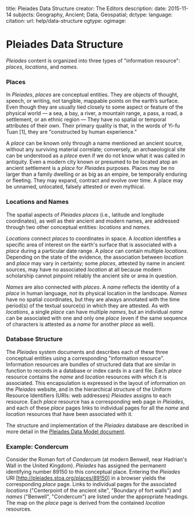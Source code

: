 title: Pleiades Data Structure
creator: The Editors
description: 
date: 2015-11-14
subjects: Geography, Ancient; Data, Geospatial; 
dctype:
language:
citation: 
url: help/data-structure
ogtype:
ogimage: 

# Pleiades Data Structure

_Pleiades_ content is organized into three types of "information resource": _places_, _locations_, and _names_.

### Places

In _Pleiades_, _places_ are conceptual entities. They are objects of thought, speech, or writing, not tangible, mappable points on the earth’s surface. Even though they are usually tied closely to some aspect or feature of the physical world — a sea, a bay, a river, a mountain range, a pass, a road, a settlement, or an ethnic region — They have no spatial or temporal attributes of their own. Their primary quality is that, in the words of Yi-fu Tuan [1], they are "constructed by human experience."

A _place_ can be known only through a name mentioned an ancient source, without any surviving material correlate; conversely, an archaeological site can be understood as a _place_ even if we do not know what it was called in antiquity. Even a modern city known or presumed to be located atop an ancient settlement is a _place_ for _Pleiades_ purposes. Places may be no larger than a family dwelling or as big as an empire, be temporally enduring or fleeting. They may expand, contract and evolve over time. A place may be unnamed, unlocated, falsely attested or even mythical. 

### Locations and Names

The spatial aspects of _Pleiades_ _places_ (i.e., latitude and longitude coordinates), as well as their ancient and modern names, are addressed through two other conceptual entities: _locations_ and _names_.

_Locations_ connect _places_ to coordinates in space. A _location_ identifies a specific area of interest on the earth's surface that is associated with a _place_ during a particular date range. A _place_ can contain multiple _locations_. Depending on the state of the evidence, the association between _location_ and _place_ may vary in certainty; some _places_, attested by name in ancient sources, may have no associated _location_ at all because modern scholarship cannot pinpoint reliably the ancient site or area in question.

_Names_ are also connected with _places_. A _name_ reflects the identity of a _place_ in human language, not its physical location in the landscape. _Names_ have no spatial coordinates, but they are always annotated with the time period(s) of the textual source(s) in which they are attested. As with _locations_, a single _place_ can have multiple _names_, but an individual _name_ can be associated with one and only one _place_ (even if the same sequence of characters is attested as a _name_ for another _place_ as well).

### Database Structure

The _Pleiades_ system documents and describes each of these three conceptual entities using a corresponding "information resource". Information resources are bundles of structured data that are similar in function to records in a database or index cards in a card file. Each _place_ resource contains the _name_ and _location_ resources with which it is associated. This encapsulation is expressed in the layout of information on the _Pleiades_ website, and in the hierarchical structure of the Uniform Resource Identifiers (URIs: web addresses) _Pleiades_ assigns to each resource. Each _place_ resource has a corresponding web page in _Pleiades_, and each of these _place_ pages links to individual pages for all the _name_ and _location_ resources that have been associated with it. 

The structure and implementation of the _Pleiades_ database are described in more detail in the [Pleiades Data Model document](http://pleiades.stoa.org/help/pleiades-data-model).

### Example: Condercum

Consider the Roman fort of _Condercum_ (at modern Benwell, near Hadrian's Wall in the United Kingdom). _Pleiades_ has assigned the permanent identifying number 89150 to this conceptual place. Entering the _Pleiades_ URI [http://pleiades.stoa.org/places/89150] in a browser yields the corresponding _place_ page. Links to individual pages for the associated _locations_ ("Centerpoint of the ancient site", "Boundary of fort walls") and _names_ ("Benwell", "Condercum") are listed under the appropriate headings. The map on the _place_ page is derived from the contained _location_ resources.


